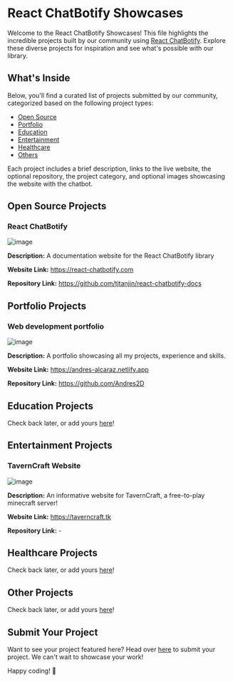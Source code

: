 # React ChatBotify Showcases

Welcome to the React ChatBotify Showcases! This file highlights the incredible projects built by our community using [React ChatBotify](https://react-chatbotify.com). Explore these diverse projects for inspiration and see what's possible with our library.

## What's Inside

Below, you'll find a curated list of projects submitted by our community, categorized based on the following project types:
- [Open Source](#open-source-projects)
- [Portfolio](#portfolio-projects)
- [Education](#education-projects)
- [Entertainment](#entertainment-projects)
- [Healthcare](#healthcare-projects)
- [Others](#other-projects)

Each project includes a brief description, links to the live website, the optional repository, the project category, and optional images showcasing the website with the chatbot.

## Open Source Projects

### React ChatBotify

![image](https://github.com/tjtanjin/react-chatbotify/assets/43908963/f30858d9-f38e-4049-912f-1844d05a509f)

**Description:** A documentation website for the React ChatBotify library

**Website Link:** https://react-chatbotify.com

**Repository Link:** https://github.com/tjtanjin/react-chatbotify-docs

## Portfolio Projects

### Web development portfolio

![image](https://github.com/tjtanjin/react-chatbotify/assets/43908963/9fe0141a-41da-4b98-9bd6-ff7925fd5750)

**Description:** A portfolio showcasing all my projects, experience and skills.

**Website Link:** https://andres-alcaraz.netlify.app

**Repository Link:** https://github.com/Andres2D

## Education Projects

Check back later, or add yours [here](https://github.com/tjtanjin/react-chatbotify/discussions/11)!

## Entertainment Projects

### TavernCraft Website

![image](https://github.com/tjtanjin/react-chatbotify/assets/43908963/135d7ae3-779d-4892-a548-1cf544344d63)

**Description:** An informative website for TavernCraft, a free-to-play minecraft server!

**Website Link:** https://taverncraft.tk

**Repository Link:** -

## Healthcare Projects

Check back later, or add yours [here](https://github.com/tjtanjin/react-chatbotify/discussions/11)!

## Other Projects

Check back later, or add yours [here](https://github.com/tjtanjin/react-chatbotify/discussions/11)!

## Submit Your Project

Want to see your project featured here? Head over [here](https://github.com/tjtanjin/react-chatbotify/discussions/11) to submit your project. We can't wait to showcase your work!

Happy coding! 🚀
